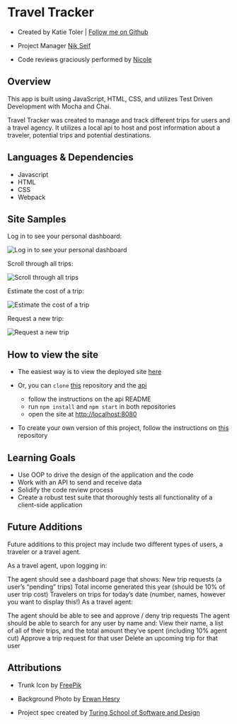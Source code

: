 # Travel Tracker

- Created by Katie Toler | [Follow me on Github](https://github.com/KATIETOLER)

- Project Manager [Nik Seif](https://github.com/niksseif)

- Code reviews graciously performed by [Nicole](https://github.com/nvalentini21)

## Overview

This app is built using JavaScript, HTML, CSS, and utilizes Test Driven Development with Mocha and Chai.

Travel Tracker was created to manage and track different trips for users and a travel agency. It utilizes a local api to host and post information about a traveler, potential trips and potential destinations.

## Languages & Dependencies

- Javascript
- HTML
- CSS
- Webpack

## Site Samples

Log in to see your personal dashboard:


![Log in to see your personal dashboard](https://media1.giphy.com/media/BCHp7QrS9hszzQEEkI/giphy.gif)


Scroll through all trips:


![Scroll through all trips](https://media3.giphy.com/media/hNKKMmvKZiph4WEvXQ/giphy.gif)


Estimate the cost of a trip:


![Estimate the cost of a trip](https://media4.giphy.com/media/kF7BmLOD2rzWRsxfyC/giphy.gif)


Request a new trip:


![Request a new trip](https://media1.giphy.com/media/mmcL0gy4ydm4jmgWUf/giphy.gif)

## How to view the site

- The easiest way is to view the deployed site [here](https://katietoler.github.io/travel-tracker-kt/)

- Or, you can `clone` [this](https://github.com/KATIETOLER/travel-tracker-kt) repository and the [api](https://github.com/turingschool-examples/travel-tracker-api)

  - follow the instructions on the api README
  - run `npm install` and `npm start` in both repositories
  - open the site at [http://localhost:8080](http://localhost:8080/?user-name=traveler1&psw=travel)

- To create your own version of this project, follow the instructions on [this](https://github.com/turingschool-examples/webpack-starter-kit) repository

## Learning Goals

- Use OOP to drive the design of the application and the code
- Work with an API to send and receive data
- Solidify the code review process
- Create a robust test suite that thoroughly tests all functionality of a client-side application

## Future Additions

Future additions to this project may include two different types of users, a traveler or a travel agent.

As a travel agent, upon logging in:

The agent should see a dashboard page that shows:
New trip requests (a user’s “pending” trips)
Total income generated this year (should be 10% of user trip cost)
Travelers on trips for today’s date (number, names, however you want to display this!)
As a travel agent:

The agent should be able to see and approve / deny trip requests
The agent should be able to search for any user by name and:
View their name, a list of all of their trips, and the total amount they’ve spent (including 10% agent cut)
Approve a trip request for that user
Delete an upcoming trip for that user

## Attributions

- Trunk Icon by [FreePik](https://www.flaticon.com/free-icons/travel)

- Background Photo by [Erwan Hesry](https://unsplash.com/@erwanhesry?utm_source=unsplash&utm_medium=referral&utm_content=creditCopyText")

- Project spec created by [Turing School of Software and Design](turing.edu)

